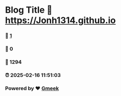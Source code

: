 # Blog Title :link: https://Jonh1314.github.io 
### :page_facing_up: [1](https://Jonh1314.github.io/tag.html) 
### :speech_balloon: 0 
### :hibiscus: 1294 
### :alarm_clock: 2025-02-16 11:51:03 
### Powered by :heart: [Gmeek](https://github.com/Meekdai/Gmeek)
